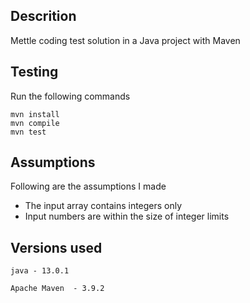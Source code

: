 ## Descrition

Mettle coding test solution in a Java project with Maven
## Testing
Run the following commands
```
mvn install
mvn compile
mvn test
```

## Assumptions
Following are the assumptions I made

- The input array contains integers only
- Input numbers are within the size of integer limits


## Versions used
`java - 13.0.1`

`Apache Maven  - 3.9.2`




